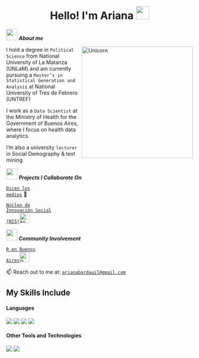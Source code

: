 <h1 align="center"><b>Hello! I'm Ariana </b><img src="https://media.giphy.com/media/hvRJCLFzcasrR4ia7z/giphy.gif" width="35"></h1>
<!--  -->

<img src="https://media.giphy.com/media/ObNTw8Uzwy6KQ/giphy.gif" width="30px">&nbsp;***About me*** 

<img align="right" width=300px alt="Unicorn" src="https://media0.giphy.com/media/v1.Y2lkPTc5MGI3NjExeHQ0cGlmM3ZoNnAxbXF2aDh4cjNheDMyMmhnc285eDJzb3dhaW1veiZlcD12MV9pbnRlcm5hbF9naWZfYnlfaWQmY3Q9Zw/Fx8tY0PsthX9Rvlh1t/giphy.webp" />

I hold a degree in  <code>Political Science</code> from National University of La Matanza (UNLaM) and am currently pursuing a <code>Master’s in Statistical Generation and Analysis</code> at National University of Tres de Febrero (UNTREF)

I work as a <code>Data Scientist</code> at the Ministry of Health for the Government of Buenos Aires, where I focus on health data analytics.

I’m also a university <code>lecturer</code> in Social Demography & text mining

<img src="https://github.com/TheDudeThatCode/TheDudeThatCode/blob/master/Assets/Rocket.gif" width="30px">&nbsp;***Projects I Collaborate On*** 


<code>[Dicen los medios](https://www.dicenlosmedios.com.ar)</code> 📰 

<code>[Núcleo de Innovación Social (NIS)](https://www.nucleodeinnovacion.com.ar/)</code><img height="27" src="https://github.com/user-attachments/assets/adbae2ee-fe8c-41ea-806d-72f8ec26bb61" alt="NIS logo">


<img src="https://media.giphy.com/media/LnQjpWaON8nhr21vNW/giphy.gif" width="30px">&nbsp;***Community Involvement*** 

<code>[R en Buenos Aires](https://renbaires.github.io/)</code><img height="27" src="https://avatars.githubusercontent.com/u/43609757" alt="R en Bs As logo">


📫 Reach out to me at: <a href="arianabardauil@gmail.com"><code>arianabardauil@gmail.com</code></a>


## My Skills Include

<h4> Languages </h4>
<span> 
  <img src="https://img.shields.io/badge/r-%23276DC3.svg?style=for-the-badge&logo=r&logoColor=white">
  <img src="https://img.shields.io/badge/python-3670A0?style=for-the-badge&logo=python&logoColor=ffdd54">
  <img src="https://img.shields.io/badge/mysql-4479A1.svg?style=for-the-badge&logo=mysql&logoColor=white">
  <img src="https://img.shields.io/badge/markdown-%23000000.svg?style=for-the-badge&logo=markdown&logoColor=white">
  

 


</span>


<h4> Other Tools and Technologies </h4>
<span>
  <img src="https://img.shields.io/badge/Git-F05032?style=for-the-badge&logo=git&logoColor=white">
  <img src="https://img.shields.io/badge/Canva-%2300C4CC.svg?style=for-the-badge&logo=Canva&logoColor=white">



